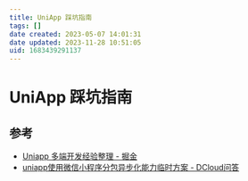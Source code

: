 ```yaml
---
title: UniApp 踩坑指南
tags: []
date created: 2023-05-07 14:01:31
date updated: 2023-11-28 10:51:05
uid: 1683439291137
---
```


# UniApp 踩坑指南

## 参考

- [Uniapp 多端开发经验整理 - 掘金](https://juejin.cn/post/7138221718518595621)
- [uniapp使用微信小程序分包异步化能力临时方案 - DCloud问答](https://ask.dcloud.net.cn/article/39622)
